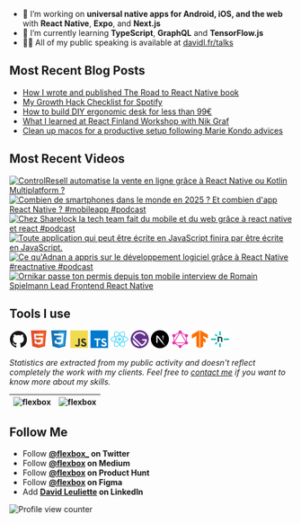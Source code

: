 - 🔭 I’m working on **universal native apps for Android, iOS, and the web** with **React Native**, **Expo**, and **Next.js**
- 🌱 I’m currently learning **TypeScript**, **GraphQL** and **TensorFlow.js**
- 👨‍💻 All of my public speaking is available at [davidl.fr/talks](https://davidl.fr/talks)

## Most Recent Blog Posts

<!-- MEDIUM:START -->
- [How I wrote and published The Road to React Native book](https://flexbox.medium.com/how-i-wrote-and-published-the-road-to-react-native-book-7ca80fa2fd88?source=rss-cc5b33b54088------2)
- [My Growth Hack Checklist for Spotify](https://flexbox.medium.com/how-i-got-more-than-4000-followers-on-spotify-ae4bcb6d6e73?source=rss-cc5b33b54088------2)
- [How to build DIY ergonomic desk for less than 99€](https://flexbox.medium.com/how-to-build-diy-ergonomic-desk-for-less-than-99-82fa51a0d98e?source=rss-cc5b33b54088------2)
- [What I learned at React Finland Workshop with Nik Graf](https://medium.com/react-finland/what-i-learned-at-react-finland-workshop-with-nik-graf-99c37dc1d8c1?source=rss-cc5b33b54088------2)
- [Clean up macos for a productive setup following Marie Kondo advices](https://blog.usejournal.com/kondo-your-mac-b2443f2ebc2f?source=rss-cc5b33b54088------2)
<!-- MEDIUM:END -->

## Most Recent Videos

<!-- BEGIN YOUTUBE-CARDS -->
[![ControlResell automatise la vente en ligne grâce à React Native ou Kotlin Multiplatform ?](https://ytcards.demolab.com/?id=IiPEvKMtxuY&title=ControlResell+automatise+la+vente+en+ligne+gr%C3%A2ce+%C3%A0+React+Native+ou+Kotlin+Multiplatform+%3F&lang=en&timestamp=1747956433&background_color=%230d1117&title_color=%23ffffff&stats_color=%23dedede&max_title_lines=1&width=250&border_radius=5 "ControlResell automatise la vente en ligne grâce à React Native ou Kotlin Multiplatform ?")](https://www.youtube.com/watch?v=IiPEvKMtxuY)
[![Combien de smartphones dans le monde en 2025 ? Et combien d'app React Native ? #mobileapp #podcast](https://ytcards.demolab.com/?id=dvbYEtdjaHM&title=Combien+de+smartphones+dans+le+monde+en+2025+%3F+Et+combien+d%27app+React+Native+%3F+%23mobileapp+%23podcast&lang=en&timestamp=1747925305&background_color=%230d1117&title_color=%23ffffff&stats_color=%23dedede&max_title_lines=1&width=250&border_radius=5 "Combien de smartphones dans le monde en 2025 ? Et combien d'app React Native ? #mobileapp #podcast")](https://www.youtube.com/watch?v=dvbYEtdjaHM)
[![Chez Sharelock la tech team fait du mobile et du web grâce à react native et react  #podcast](https://ytcards.demolab.com/?id=JUxMLmDVUxg&title=Chez+Sharelock+la+tech+team+fait+du+mobile+et+du+web+gr%C3%A2ce+%C3%A0+react+native+et+react++%23podcast&lang=en&timestamp=1747562423&background_color=%230d1117&title_color=%23ffffff&stats_color=%23dedede&max_title_lines=1&width=250&border_radius=5 "Chez Sharelock la tech team fait du mobile et du web grâce à react native et react  #podcast")](https://www.youtube.com/watch?v=JUxMLmDVUxg)
[![Toute application qui peut être écrite en JavaScript finira par être écrite en JavaScript.](https://ytcards.demolab.com/?id=pjQk3DKqjzs&title=Toute+application+qui+peut+%C3%AAtre+%C3%A9crite+en+JavaScript+finira+par+%C3%AAtre+%C3%A9crite+en+JavaScript.&lang=en&timestamp=1747465255&background_color=%230d1117&title_color=%23ffffff&stats_color=%23dedede&max_title_lines=1&width=250&border_radius=5 "Toute application qui peut être écrite en JavaScript finira par être écrite en JavaScript.")](https://www.youtube.com/watch?v=pjQk3DKqjzs)
[![Ce qu'Adnan a appris sur le développement logiciel grâce à React Native  #reactnative #podcast](https://ytcards.demolab.com/?id=PM8LKaDpbWA&title=Ce+qu%27Adnan+a+appris+sur+le+d%C3%A9veloppement+logiciel+gr%C3%A2ce+%C3%A0+React+Native++%23reactnative+%23podcast&lang=en&timestamp=1747389644&background_color=%230d1117&title_color=%23ffffff&stats_color=%23dedede&max_title_lines=1&width=250&border_radius=5 "Ce qu'Adnan a appris sur le développement logiciel grâce à React Native  #reactnative #podcast")](https://www.youtube.com/watch?v=PM8LKaDpbWA)
[![Ornikar passe ton permis depuis ton mobile interview de Romain Spielmann Lead Frontend React Native](https://ytcards.demolab.com/?id=J3q7UwdoJDc&title=Ornikar+passe+ton+permis+depuis+ton+mobile+interview+de+Romain+Spielmann+Lead+Frontend+React+Native&lang=en&timestamp=1747351673&background_color=%230d1117&title_color=%23ffffff&stats_color=%23dedede&max_title_lines=1&width=250&border_radius=5 "Ornikar passe ton permis depuis ton mobile interview de Romain Spielmann Lead Frontend React Native")](https://www.youtube.com/watch?v=J3q7UwdoJDc)
<!-- END YOUTUBE-CARDS -->

## Tools I use

<p align="left">
  <img src="https://raw.githubusercontent.com/devicons/devicon/master/icons/github/github-original.svg" alt="git" width="32" height="32"/>
  <img src="https://raw.githubusercontent.com/devicons/devicon/master/icons/html5/html5-original.svg" alt="html5" width="32" height="32"/>
  <img src="https://raw.githubusercontent.com/devicons/devicon/master/icons/css3/css3-original.svg" alt="css3" width="32" height="32"/>

  <img src="https://raw.githubusercontent.com/devicons/devicon/master/icons/javascript/javascript-original.svg" alt="javascript" width="32" height="32"/>
  <img src="https://raw.githubusercontent.com/devicons/devicon/master/icons/typescript/typescript-original.svg" alt="typescript" width="32" height="32"/>
  <img src="https://raw.githubusercontent.com/devicons/devicon/master/icons/react/react-original.svg" alt="react" width="32" height="32"/>
  <img src="https://raw.githubusercontent.com/devicons/devicon/master/icons/gatsby/gatsby-original.svg" alt="gatsby" width="32" height="32"/>
  <img src="https://raw.githubusercontent.com/devicons/devicon/master/icons/nextjs/nextjs-original.svg" alt="nextjs" width="32" height="32"/>
  <img src="https://raw.githubusercontent.com/devicons/devicon/master/icons/graphql/graphql-plain.svg" alt="graphql" width="32" height="32"/>
  <img src="https://raw.githubusercontent.com/devicons/devicon/master/icons/tensorflow/tensorflow-original.svg" alt="tensorflow" width="32" height="32"/>
  <img src="https://raw.githubusercontent.com/devicons/devicon/master/icons/netlify/netlify-original.svg" alt="netlify" width="32" height="32"/>

</p>

<em>Statistics are extracted from my public activity and doesn't reflect completely the work with my clients.</em>
<em>Feel free to <a href="https://davidl.fr/onboading" target="_blank">contact me</a> if you want to know more about my skills.</em>

| <img src="https://github-readme-stats.vercel.app/api?username=flexbox&show_icons=true&theme=buefy" alt="flexbox" />  | <img src="https://github-readme-stats.vercel.app/api/top-langs/?username=flexbox&layout=compact&hide=html&theme=buefy" alt="flexbox" /> |
| ------------- | ------------- |

## Follow Me

- Follow **<a href="https://twitter.com/intent/follow?screen_name=flexbox_">@flexbox_</a> on Twitter**
- Follow **<a href="https://medium.com/@flexbox">@flexbox</a> on Medium**
- Follow **<a href="https://www.producthunt.com/@flexbox">@flexbox</a> on Product Hunt**
- Follow **<a href="https://www.figma.com/@flexbox">@flexbox</a> on Figma**
- Add **<a href="https://www.linkedin.com/in/david-leuliette">David Leuliette</a> on LinkedIn**

![Profile view counter](https://komarev.com/ghpvc/?username=flexbox)
